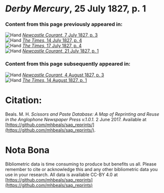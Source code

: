 # *Derby Mercury*, 25 July 1827, p. 1  
  
### Content from this page previously appeared in:  
![Hand](http://scissorsandpaste.net/wp-content/uploads/2017/06/smallhandpointer.png) [*Newcastle Courant*, 7 July 1827, p. 3](https://mhbeals.github.io/sap_html/Newcastle-Courant/Newcastle-Courant-7-July-1827-p-3)  
![Hand](http://scissorsandpaste.net/wp-content/uploads/2017/06/smallhandpointer.png) [*The Times*, 14 July 1827, p. 4](https://mhbeals.github.io/sap_html/The-Times/The-Times-14-July-1827-p-4)  
![Hand](http://scissorsandpaste.net/wp-content/uploads/2017/06/smallhandpointer.png) [*The Times*, 17 July 1827, p. 4](https://mhbeals.github.io/sap_html/The-Times/The-Times-17-July-1827-p-4)  
![Hand](http://scissorsandpaste.net/wp-content/uploads/2017/06/smallhandpointer.png) [*Newcastle Courant*, 21 July 1827, p. 1](https://mhbeals.github.io/sap_html/Newcastle-Courant/Newcastle-Courant-21-July-1827-p-1)  
  
### Content from this page subsequently appeared in:  
![Hand](http://scissorsandpaste.net/wp-content/uploads/2017/06/smallhandpointer.png) [*Newcastle Courant*, 4 August 1827, p. 3](https://mhbeals.github.io/sap_html/Newcastle-Courant/Newcastle-Courant-4-August-1827-p-3)  
![Hand](http://scissorsandpaste.net/wp-content/uploads/2017/06/smallhandpointer.png) [*The Times*, 14 August 1827, p. 1](https://mhbeals.github.io/sap_html/The-Times/The-Times-14-August-1827-p-1)  


# Citation: 

Beals. M. H. *Scissors and Paste Database: A Map of Reprinting and Reuse in the Anglophone Newspaper Press v.1.0.1.* 2 June 2017. Available at [https://github.com/mhbeals/sap_reprints/](https://github.com/mhbeals/sap_reprints/). 

# Nota Bona

Bibliometric data is time consuming to produce but benefits us all. Please remember to cite or acknowledge this and any other bibliometric data you use in your research. All data is available CC-BY 4.0 at [https://github.com/mhbeals/sap_reprints](https://github.com/mhbeals/sap_reprints)